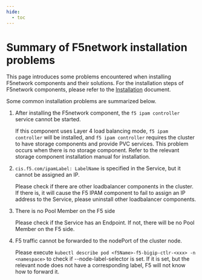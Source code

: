 ```yaml
---
hide:
  - toc
---
```


# Summary of F5network installation problems

This page introduces some problems encountered when installing F5network components and their solutions.
For the installation steps of F5network components, please refer to the [Installation](./install.md) document.

Some common installation problems are summarized below.

1. After installing the F5network component, the `f5 ipam controller` service cannot be started.

    If this component uses Layer 4 load balancing mode, `f5 ipam controller` will be installed, and `f5 ipam controller` requires the cluster to have storage components and provide PVC services.
    This problem occurs when there is no storage component. Refer to the relevant storage component installation manual for installation.

1. `cis.f5.com/ipamLabel: LabelName` is specified in the Service, but it cannot be assigned an IP.

    Please check if there are other loadbalancer components in the cluster. If there is, it will cause the F5 IPAM component to fail to assign an IP address to the Service, please uninstall other loadbalancer components.

1. There is no Pool Member on the F5 side

    Please check if the Service has an Endpoint. If not, there will be no Pool Member on the F5 side.

1. F5 traffic cannot be forwarded to the nodePort of the cluster node.

    Please execute `kubectl describe pod <f5Name>-f5-bigip-ctlr-<xxx> -n <namespace>` to check if --node-label-selector is set.
    If it is set, but the relevant node does not have a corresponding label, F5 will not know how to forward it.